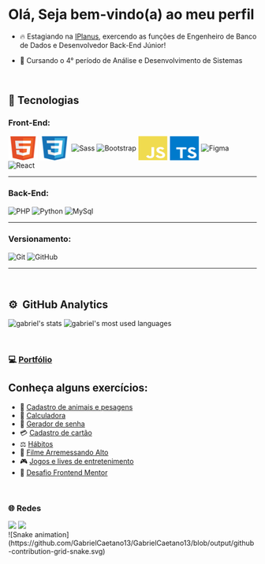<h1 align="left">Olá, Seja bem-vindo(a) ao meu perfil</h1>

- 🔥 Estagiando na [IPlanus](http://www.iplanus.com.br/portal/), exercendo as funções de Engenheiro de Banco de Dados e Desenvolvedor Back-End Júnior!

- 🔭 Cursando o 4° período de Análise e Desenvolvimento de Sistemas

<br>

## 🚀 Tecnologias
### Front-End: <br>
<div style="display: inline_block">
  <img align="center" title="HTML" alt="HTML" height="50" width="60" src="https://raw.githubusercontent.com/devicons/devicon/master/icons/html5/html5-original.svg">
  <img align="center" title="CSS" alt="CSS" height="50" width="60" src="https://raw.githubusercontent.com/devicons/devicon/master/icons/css3/css3-original.svg">
  <img align="center" title="Sass" alt="Sass" height="50" width="60" src="https://cdn.jsdelivr.net/gh/devicons/devicon/icons/sass/sass-original.svg">
  <img align="center" title="Bootstrap" alt="Bootstrap" height="50" width="60" src="https://cdn.jsdelivr.net/gh/devicons/devicon/icons/bootstrap/bootstrap-original.svg">
  <img align="center" title="JavaScript" alt="JavaScript" height="50" width="60" src="https://raw.githubusercontent.com/devicons/devicon/master/icons/javascript/javascript-plain.svg">
  <img align="center" title="TypeScript" alt="TypeScript" height="50" width="60" src="https://raw.githubusercontent.com/devicons/devicon/master/icons/typescript/typescript-plain.svg">
  <img align="center" title="Figma" alt="Figma" height="50" width="60" src="https://cdn.jsdelivr.net/gh/devicons/devicon/icons/figma/figma-original.svg"/>
  <img align="center" title="React" alt="React" height="50" width="60" src="https://cdn.jsdelivr.net/gh/devicons/devicon/icons/react/react-original.svg"/>
</div>
<hr />

### Back-End: <br>
<div style="display: inline_block">
  <img align="center" title="PHP" alt="PHP" height="50" width="60" src="https://cdn.jsdelivr.net/gh/devicons/devicon/icons/php/php-original.svg"/>
  <img align="center" title="Python" alt="Python" height="50" width="60" src="https://cdn.jsdelivr.net/gh/devicons/devicon/icons/python/python-original.svg"/>
  <img align="center" title="MySql" alt="MySql" height="50" width="60" src="https://cdn.jsdelivr.net/gh/devicons/devicon/icons/mysql/mysql-original.svg"/>
</div>
<hr />

### Versionamento: <br>
<div style="display: inline_block">
  <img align="center" title="Git" alt="Git" height="50" width="60" src="https://cdn.jsdelivr.net/gh/devicons/devicon/icons/git/git-original.svg"/>
  <img align="center" title="GitHub" alt="GitHub" height="50" width="60" src="https://cdn.jsdelivr.net/gh/devicons/devicon/icons/github/github-original-wordmark.svg"/>
</div>
<hr />

<br>

## ⚙️ &nbsp;GitHub Analytics

<p align="left">
  <img width="48%" src="https://github-readme-stats.vercel.app/api?username=gabrielcaetano13&show_icons=true&theme=vision-friendly-dark" alt="gabriel's stats"/>
  <img width="48%" src="https://github-readme-stats.vercel.app/api/top-langs/?username=gabrielcaetano13&layout=compact&theme=vision-friendly-dark" alt="gabriel's most used languages"/>
</p>

<br>

### 💻 [Portfólio](https://gabrielcaetano-portifolio.vercel.app/)
## Conheça alguns exercícios:
   
- 🐄 [Cadastro de animais e pesagens](https://gabrielcaetano.000webhostapp.com/index.php)
- 🔢 [Calculadora](https://gabrielcaetanocalculadora.vercel.app/)
- 🔑 [Gerador de senha](https://gabrielcaetano-gerador-de-senha.vercel.app/)
- 💳 [Cadastro de cartão](https://gabrielcaetano-explorer-lab-01.vercel.app/)
- ⚖ [Hábitos](https://gabrielcaetano-habits.vercel.app/)
- 🍿 [Filme Arremessando Alto](https://gabrielcaetano-arremessando-alto.vercel.app/)
- 🎮 [Jogos e lives de entretenimento](https://gabrielcaetanonlwrocketseat.vercel.app/)
- 📱 [Desafio Frontend Mentor](https://gabrielcaetano-qr-code-component.vercel.app/)

<br>

### 🌐 Redes 
<div> 
  <a href = "mailto:gabrielcaetanolinkedin@gmail.com"><img src="https://img.shields.io/badge/-Gmail-%23333?style=for-the-badge&logo=gmail&logoColor=white" target="_blank"></a>
  <a href="https://www.linkedin.com/in/gabriel-de-paula-caetano-531861240/" target="_blank"><img src="https://img.shields.io/badge/-LinkedIn-%230077B5?style=for-the-badge&logo=linkedin&logoColor=white" target="_blank"></a> 
</div>
![Snake animation](https://github.com/GabrielCaetano13/GabrielCaetano13/blob/output/github-contribution-grid-snake.svg)
 
